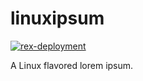 # linuxipsum

[![rex-deployment](https://github.com/mbaraa/linuxipsum/actions/workflows/rex-deployment.yml/badge.svg)](https://github.com/mbaraa/linuxipsum/actions/workflows/rex-deployment.yml)

A Linux flavored lorem ipsum.
